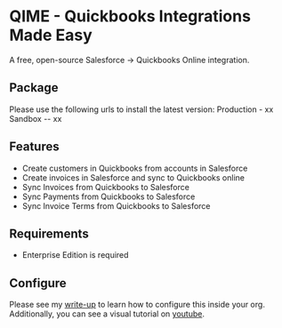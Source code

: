 # QIME - Quickbooks Integrations Made Easy

A free, open-source Salesforce -> Quickbooks Online integration.

## Package

Please use the following urls to install the latest version:
Production - xx
Sandbox -- xx

## Features

- Create customers in Quickbooks from accounts in Salesforce
- Create invoices in Salesforce and sync to Quickbooks online
- Sync Invoices from Quickbooks to Salesforce
- Sync Payments from Quickbooks to Salesforce
- Sync Invoice Terms from Quickbooks to Salesforce

## Requirements

- Enterprise Edition is required

## Configure

Please see my [write-up]() to learn how to configure this inside your org. Additionally, you can see a visual tutorial on [youtube]().
